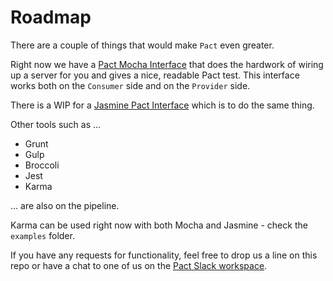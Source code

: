 # Roadmap

There are a couple of things that would make `Pact` even greater.

Right now we have a [Pact Mocha Interface](https://github.com/pact-foundation/pact-js-mocha) that does the hardwork of wiring up a server for you and gives a nice, readable Pact test. This interface works both on the `Consumer` side and on the `Provider` side.

There is a WIP for a [Jasmine Pact Interface](https://github.com/pact-foundation/pact-js-jasmine) which is to do the same thing.

Other tools such as ...
- Grunt
- Gulp
- Broccoli
- Jest
- Karma

... are also on the pipeline.

Karma can be used right now with both Mocha and Jasmine - check the `examples` folder.

If you have any requests for functionality, feel free to drop us a line on this repo or have a chat to one of us on the [Pact Slack workspace](https://slack.pact.io).
